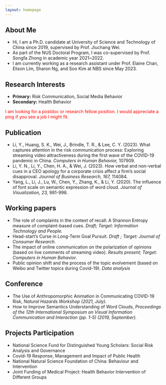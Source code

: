 ```yaml
---
layout: homepage
---
```


## About Me

- Hi, I am a Ph.D. candidate at University of Science and Technology of China since 2019, supervised by Prof. Jiuchang Wei.
- As part of the NUS Doctoral Program, I was co-supervised by Prof. Songfa Zhong in academic year 2021~2022.
- I am currently working as a research assistant under Prof. Elaine Chan, Elison Lim, Sharon Ng, and Soo Kim at NBS since May 2023.

## Research Interests

- **Primary:** Risk Communication, Social Media Behavior
- **Secondary:** Health Behavior

<font color=red> I am looking for a postdoc or research fellow position. I would appreciate a ping if you see a job I might fit. </font> 
<br/>

## Publication

- Li, Y., Huang, S. K., Wei, J., Brindle, T. R., & Lee, C. Y. (2023). What captures attention in the risk communication process: Exploring streaming video attractiveness during the first wave of the COVID-19 pandemic in China. *Computers in Human Behavior,* 107909.
- Li, Y. N., Li, Y., Chen, H. A., & Wei, J. (2023). How verbal and non-verbal cues in a CEO apology for a corporate crisis affect a firm’s social disapproval. *Journal of Business Research, 167,* 114084.
- Yang, L., Li, J., Lu, W., Chen, Y., Zhang, K., & Li, Y. (2020). The influence of font scale on semantic expression of word cloud. *Journal of Visualization, 23,* 981-998.

  
## Working papers

- The role of complaints in the context of recall: A Shannon Entropy measure of complaint-based cues. *Draft; Target: Information Technology and People.*
- Head-start’s Curse in Long-Term Goal Pursuit. *Draft ; Target: Journal of Consumer Research.*
- The impact of online communication on the polarization of opinions (based on live comments of streaming video). *Results present; Target: Computers in Human Behavior.*
- Public opinion shift and the process of the topic evolvement (based on Weibo and Twitter topics during Covid-19). *Data analysis*


## Conference

- The Use of Anthropomorphic Animation in Communicating COVID-19 Risk, *Natural Hazards Workshop (2021, July).*
- How to Improve Semantics Understanding of Word Clouds, *Proceedings of the 12th International Symposium on Visual Information Communication and Interaction (pp. 1-5) (2019, September).*

## Projects Participation

- National Science Fund for Distinguished Young Scholars: Social Risk Analysis and Governance
- Covid-19 Response, Management and Impact of Public Health
- National Natural Science Foundation of China: Behaviour and Intervention
- Joint Funding of Medical Project: Health Behavior Intervention of Different Groups
